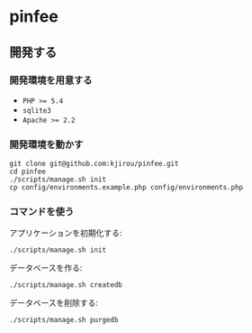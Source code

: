pinfee
======


## 開発する

### 開発環境を用意する

- `PHP >= 5.4`
- `sqlite3`
- `Apache >= 2.2`

### 開発環境を動かす

```
git clone git@github.com:kjirou/pinfee.git
cd pinfee
./scripts/manage.sh init
cp config/environments.example.php config/environments.php
```


### コマンドを使う

アプリケーションを初期化する:

```
./scripts/manage.sh init
```

データベースを作る:

```
./scripts/manage.sh createdb
```

データベースを削除する:

```
./scripts/manage.sh purgedb
```
